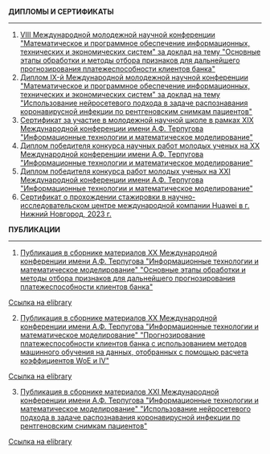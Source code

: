 **ДИПЛОМЫ И СЕРТИФИКАТЫ**
_____________________________________________________________________________________________________________________________________________________________
1. [VIII Международной молодежной научной конференции "Математическое и программное обеспечение информационных, технических и экономических систем" за доклад на тему "Основные этапы обработки и методы отбора признаков для дальнейшего прогнозирования платежеспособности клиентов банка"](https://github.com/businsweetie/businsweetie/blob/main/diplomas%20and%20publications/МПОИТЭС%202021.pdf)
2. [Диплом IX-й Международной молодежной научной конференции "Математическое и программное обеспечение информационных, технических и экономических систем" за доклад на тему "Использование нейросетевого подхода в задаче распознавания коронавирусной инфекции по рентгеновским снимкам пациентов"](https://github.com/businsweetie/businsweetie/blob/main/diplomas%20and%20publications/МПОИТЭС%202022.pdf)
3. [Сертификат за участие в молодежной научной школе в рамках XIX Международной конференции имени А.Ф. Терпугова "Информационные технологии и математическое моделирование"](https://github.com/businsweetie/businsweetie/blob/main/diplomas%20and%20publications/ИТММ%202020.pdf)
4. [Диплом победителя конкурса научных работ молодых ученых на XX Международной конференции имени А.Ф. Терпугова "Информационные технологии и математическое моделирование"](https://github.com/businsweetie/businsweetie/blob/main/diplomas%20and%20publications/ИТММ%202021.pdf)
5. [Диплом победителя конкурса работ молодых ученых на XXI Международной конференции имени А.Ф. Терпугова "Информационные технологии и математическое моделирование"](https://github.com/businsweetie/businsweetie/blob/main/diplomas%20and%20publications/ИТММ%202022.pdf)
6. [Сертификат о прохождении стажировки в научно-исследовательском центре международной компании Huawei в г. Нижний Новгород, 2023 г.](https://github.com/businsweetie/businsweetie/blob/main/diplomas%20and%20publications/Сертификат%20стажировка.pdf)

**ПУБЛИКАЦИИ**
_____________________________________________________________________________________________________________________________________________________________
1. [Публикация в сборнике материалов XX Международной конференции имени А.Ф. Терпугова "Информационные технологии и математическое моделирование" "Основные этапы обработки и методы отбора признаков для дальнейшего прогнозирования платежеспособности клиентов банка"](https://github.com/businsweetie/businsweetie/blob/main/diplomas%20and%20publications/Статья2.pdf)

[Ссылка на elibrary](https://www.elibrary.ru/item.asp?id=49546401&pff=1)

2. [Публикация в сборнике материалов XX Международной конференции имени А.Ф. Терпугова "Информационные технологии и математическое моделирование" "Прогнозирование платежеспособности клиентов банка с использованием методов машинного обучения на данных, отобранных с помощью расчета коэффициентов WoE и IV"](https://github.com/businsweetie/businsweetie/blob/main/diplomas%20and%20publications/Статья1.pdf)

[Ссылка на elibrary](https://www.elibrary.ru/item.asp?id=49546400&pff=1)

3. [Публикация в сборнике материалов XXI Международной конференции имени А.Ф. Терпугова "Информационные технологии и математическое моделирование" "Использование нейросетевого подхода в задаче распознавания коронавирусной инфекции по рентгеновским снимкам пациентов"](https://github.com/businsweetie/businsweetie/blob/main/diplomas%20and%20publications/Статья%203.pdf)

[Ссылка на elibrary](https://elibrary.ru/item.asp?id=54092626)
